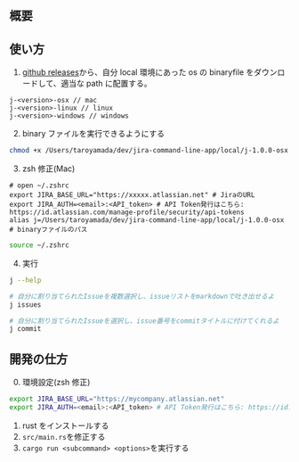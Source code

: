 ## 概要

## 使い方

1. [github releases](https://github.com/PyTommy/jira-command-line-app/releases)から、自分 local 環境にあった os の binaryfile をダウンロードして、適当な path に配置する。

```
j-<version>-osx // mac
j-<version>-linux // linux
j-<version>-windows // windows
```

2. binary ファイルを実行できるようにする

```sh
chmod +x /Users/taroyamada/dev/jira-command-line-app/local/j-1.0.0-osx // 例
```

3. zsh 修正(Mac)

```
# open ~/.zshrc
export JIRA_BASE_URL="https://xxxxx.atlassian.net" # JiraのURL
export JIRA_AUTH=<email>:<API_token> # API Token発行はこちら: https://id.atlassian.com/manage-profile/security/api-tokens
alias j=/Users/taroyamada/dev/jira-command-line-app/local/j-1.0.0-osx # binaryファイルのパス
```

```sh
source ~/.zshrc
```

4. 実行

```sh
j --help

# 自分に割り当てられたIssueを複数選択し、issueリストをmarkdownで吐き出せるよ
j issues

# 自分に割り当てられたIssueを選択し、issue番号をcommitタイトルに付けてくれるよ
j commit
```

## 開発の仕方

0. 環境設定(zsh 修正)

```sh
export JIRA_BASE_URL="https://mycompany.atlassian.net"
export JIRA_AUTH=<email>:<API_token> # API Token発行はこちら: https://id.atlassian.com/manage-profile/security/api-tokens
```

1. rust をインストールする
2. `src/main.rs`を修正する
3. `cargo run <subcommand> <options>`を実行する
